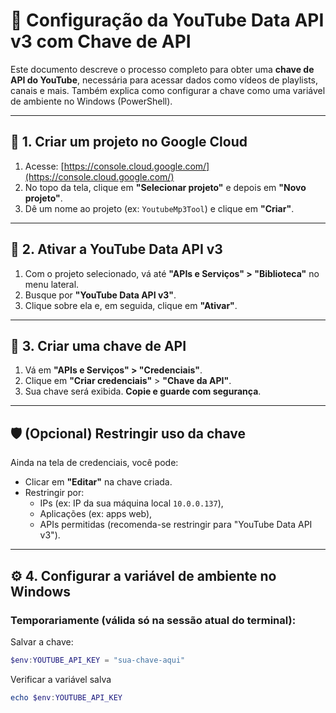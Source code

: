 # 🚀 Configuração da YouTube Data API v3 com Chave de API

Este documento descreve o processo completo para obter uma **chave de API do YouTube**, necessária para acessar dados como vídeos de playlists, canais e mais. Também explica como configurar a chave como uma variável de ambiente no Windows (PowerShell).

---

## 📌 1. Criar um projeto no Google Cloud

1. Acesse: [https://console.cloud.google.com/](https://console.cloud.google.com/)
2. No topo da tela, clique em **"Selecionar projeto"** e depois em **"Novo projeto"**.
3. Dê um nome ao projeto (ex: `YoutubeMp3Tool`) e clique em **"Criar"**.

---

## 🔧 2. Ativar a YouTube Data API v3

1. Com o projeto selecionado, vá até **"APIs e Serviços" > "Biblioteca"** no menu lateral.
2. Busque por **"YouTube Data API v3"**.
3. Clique sobre ela e, em seguida, clique em **"Ativar"**.

---

## 🔑 3. Criar uma chave de API

1. Vá em **"APIs e Serviços" > "Credenciais"**.
2. Clique em **"Criar credenciais"** > **"Chave da API"**.
3. Sua chave será exibida. **Copie e guarde com segurança**.

---

## 🛡️ (Opcional) Restringir uso da chave

Ainda na tela de credenciais, você pode:

- Clicar em **"Editar"** na chave criada.
- Restringir por:
  - IPs (ex: IP da sua máquina local `10.0.0.137`),
  - Aplicações (ex: apps web),
  - APIs permitidas (recomenda-se restringir para "YouTube Data API v3").

---

## ⚙️ 4. Configurar a variável de ambiente no Windows

### Temporariamente (válida só na sessão atual do terminal):

Salvar a chave:
```powershell
$env:YOUTUBE_API_KEY = "sua-chave-aqui" 
```

Verificar a variável salva
```powershell
echo $env:YOUTUBE_API_KEY
```

